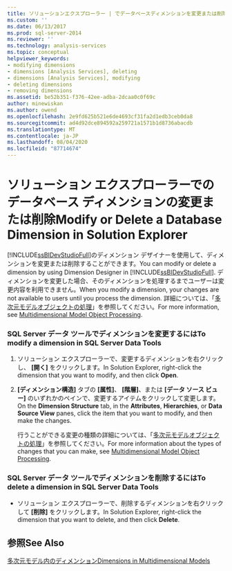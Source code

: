 ```yaml
---
title: ソリューションエクスプローラー | でデータベースディメンションを変更または削除するMicrosoft Docs
ms.custom: ''
ms.date: 06/13/2017
ms.prod: sql-server-2014
ms.reviewer: ''
ms.technology: analysis-services
ms.topic: conceptual
helpviewer_keywords:
- modifying dimensions
- dimensions [Analysis Services], deleting
- dimensions [Analysis Services], modifying
- deleting dimensions
- removing dimensions
ms.assetid: be52b351-f376-42ee-adba-2dcaa0c0f69c
author: minewiskan
ms.author: owend
ms.openlocfilehash: 2e9fd625b521e6de4693cf31fa2d1edb3ceb0da8
ms.sourcegitcommit: ad4d92dce894592a259721a1571b1d8736abacdb
ms.translationtype: MT
ms.contentlocale: ja-JP
ms.lasthandoff: 08/04/2020
ms.locfileid: "87714674"
---
```

# <a name="modify-or-delete-a-database-dimension-in-solution-explorer"></a><span data-ttu-id="b848c-102">ソリューション エクスプローラーでのデータベース ディメンションの変更または削除</span><span class="sxs-lookup"><span data-stu-id="b848c-102">Modify or Delete a Database Dimension in Solution Explorer</span></span>
  <span data-ttu-id="b848c-103">[!INCLUDE[ssBIDevStudioFull](../../includes/ssbidevstudiofull-md.md)]のディメンション デザイナーを使用して、ディメンションを変更または削除することができます。</span><span class="sxs-lookup"><span data-stu-id="b848c-103">You can modify or delete a dimension by using Dimension Designer in [!INCLUDE[ssBIDevStudioFull](../../includes/ssbidevstudiofull-md.md)].</span></span> <span data-ttu-id="b848c-104">ディメンションを変更した場合、そのディメンションを処理するまでユーザーは変更内容を利用できません。</span><span class="sxs-lookup"><span data-stu-id="b848c-104">When you modify a dimension, your changes are not available to users until you process the dimension.</span></span> <span data-ttu-id="b848c-105">詳細については、「[多次元モデルオブジェクトの処理](processing-a-multidimensional-model-analysis-services.md)」を参照してください。</span><span class="sxs-lookup"><span data-stu-id="b848c-105">For more information, see [Multidimensional Model Object Processing](processing-a-multidimensional-model-analysis-services.md).</span></span>  
  
### <a name="to-modify-a-dimension-in-sql-server-data-tools"></a><span data-ttu-id="b848c-106">SQL Server データ ツールでディメンションを変更するには</span><span class="sxs-lookup"><span data-stu-id="b848c-106">To modify a dimension in SQL Server Data Tools</span></span>  
  
1.  <span data-ttu-id="b848c-107">ソリューション エクスプローラーで、変更するディメンションを右クリックし、 **[開く]** をクリックします。</span><span class="sxs-lookup"><span data-stu-id="b848c-107">In Solution Explorer, right-click the dimension that you want to modify, and then click **Open**.</span></span>  
  
2.  <span data-ttu-id="b848c-108">**[ディメンション構造]** タブの **[属性]**、 **[階層]**、または **[データ ソース ビュー]** のいずれかのペインで、変更するアイテムをクリックして変更します。</span><span class="sxs-lookup"><span data-stu-id="b848c-108">On the **Dimension Structure** tab, in the **Attributes**, **Hierarchies**, or **Data Source View** panes, click the item that you want to modify, and then make the changes.</span></span>  
  
     <span data-ttu-id="b848c-109">行うことができる変更の種類の詳細については、「[多次元モデルオブジェクトの処理](processing-a-multidimensional-model-analysis-services.md)」を参照してください。</span><span class="sxs-lookup"><span data-stu-id="b848c-109">For more information about the types of changes that you can make, see [Multidimensional Model Object Processing](processing-a-multidimensional-model-analysis-services.md).</span></span>  
  
### <a name="to-delete-a-dimension-in-sql-server-data-tools"></a><span data-ttu-id="b848c-110">SQL Server データ ツールでディメンションを削除するには</span><span class="sxs-lookup"><span data-stu-id="b848c-110">To delete a dimension in SQL Server Data Tools</span></span>  
  
-   <span data-ttu-id="b848c-111">ソリューション エクスプローラーで、削除するディメンションを右クリックして **[削除]** をクリックします。</span><span class="sxs-lookup"><span data-stu-id="b848c-111">In Solution Explorer, right-click the dimension that you want to delete, and then click **Delete**.</span></span>  
  
## <a name="see-also"></a><span data-ttu-id="b848c-112">参照</span><span class="sxs-lookup"><span data-stu-id="b848c-112">See Also</span></span>  
 [<span data-ttu-id="b848c-113">多次元モデル内のディメンション</span><span class="sxs-lookup"><span data-stu-id="b848c-113">Dimensions in Multidimensional Models</span></span>](dimensions-in-multidimensional-models.md)  
  
  
